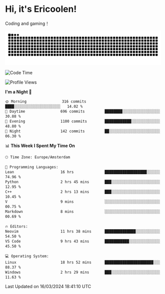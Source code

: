 # Hi, it's Ericoolen!
Coding and gaming！

<picture>
  <source media="(prefers-color-scheme: dark)" srcset="https://raw.githubusercontent.com/Eric-Song-Nop/Eric-Song-Nop/output/github-contribution-grid-snake-dark.svg">
  <source media="(prefers-color-scheme: light)" srcset="https://raw.githubusercontent.com/Eric-Song-Nop/Eric-Song-Nop/output/github-contribution-grid-snake.svg">
  <img alt="github contribution grid snake animation" src="https://raw.githubusercontent.com/Eric-Song-Nop/Eric-Song-Nop/output/github-contribution-grid-snake.svg">
</picture>

<!--START_SECTION:waka-->
![Code Time](http://img.shields.io/badge/Code%20Time-1%2C243%20hrs%201%20min-blue)

![Profile Views](http://img.shields.io/badge/Profile%20Views-14-blue)

**I'm a Night 🦉** 

```text
🌞 Morning                316 commits         ████░░░░░░░░░░░░░░░░░░░░░   14.02 % 
🌆 Daytime                696 commits         ████████░░░░░░░░░░░░░░░░░   30.88 % 
🌃 Evening                1100 commits        ████████████░░░░░░░░░░░░░   48.80 % 
🌙 Night                  142 commits         ██░░░░░░░░░░░░░░░░░░░░░░░   06.30 % 
```


📊 **This Week I Spent My Time On** 

```text
🕑︎ Time Zone: Europe/Amsterdam

💬 Programming Languages: 
Lean                     16 hrs              ███████████████████░░░░░░   74.96 % 
Python                   2 hrs 45 mins       ███░░░░░░░░░░░░░░░░░░░░░░   12.95 % 
C++                      2 hrs 13 mins       ███░░░░░░░░░░░░░░░░░░░░░░   10.45 % 
V                        9 mins              ░░░░░░░░░░░░░░░░░░░░░░░░░   00.75 % 
Markdown                 8 mins              ░░░░░░░░░░░░░░░░░░░░░░░░░   00.69 % 

🔥 Editors: 
Neovim                   11 hrs 38 mins      ██████████████░░░░░░░░░░░   54.50 % 
VS Code                  9 hrs 43 mins       ███████████░░░░░░░░░░░░░░   45.50 % 

💻 Operating System: 
Linux                    18 hrs 52 mins      ██████████████████████░░░   88.37 % 
Windows                  2 hrs 29 mins       ███░░░░░░░░░░░░░░░░░░░░░░   11.63 % 
```


 Last Updated on 16/03/2024 18:41:10 UTC
<!--END_SECTION:waka-->
